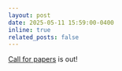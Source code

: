 ```yaml
---
layout: post
date: 2025-05-11 15:59:00-0400
inline: true
related_posts: false
---
```


[Call for papers](https://foundgen-bio.github.io/iccv2025/call_for_paper/) is out!
